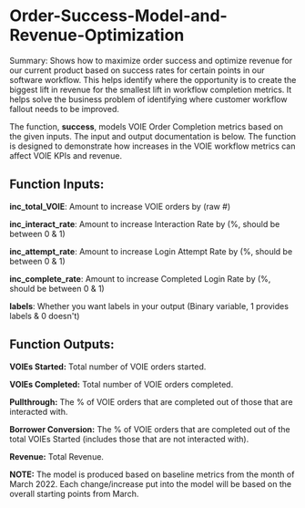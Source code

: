 # Order-Success-Model-and-Revenue-Optimization
Summary: Shows how to maximize order success and optimize revenue for our current product based on success rates for certain points in our software workflow. This helps identify where the opportunity is to create the biggest lift in revenue for the smallest lift in workflow completion metrics. It helps solve the business problem of identifying where customer workflow fallout needs to be improved. 

The function, **success**, models VOIE Order Completion metrics based on the given inputs. The input and output documentation is below. The function is designed to demonstrate how increases in the VOIE workflow metrics can affect VOIE KPIs and revenue.

## Function Inputs:

**inc_total_VOIE**: Amount to increase VOIE orders by (raw #)

**inc_interact_rate**: Amount to increase Interaction Rate by (%, should be between 0 & 1)

**inc_attempt_rate**: Amount to increase Login Attempt Rate by (%, should be between 0 & 1)

**inc_complete_rate**: Amount to increase Completed Login Rate by (%, should be between 0 & 1)

**labels**: Whether you want labels in your output (Binary variable, 1 provides labels & 0 doesn't)

## Function Outputs:

**VOIEs Started:** Total number of VOIE orders started.

**VOIEs Completed:** Total number of VOIE orders completed.

**Pullthrough:** The % of VOIE orders that are completed out of those that are interacted with.

**Borrower Conversion:** The % of VOIE orders that are completed out of the total VOIEs Started (includes those that are not interacted with).

**Revenue:** Total Revenue.


**NOTE:** The model is produced based on baseline metrics from the month of March 2022. Each change/increase put into the model will be based on the overall starting points from March.
